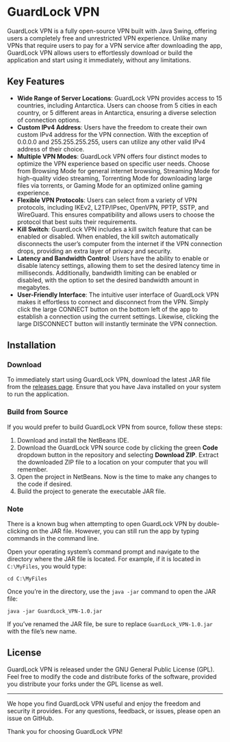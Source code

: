 # GuardLock VPN

GuardLock VPN is a fully open-source VPN built with Java Swing, offering users a completely free and unrestricted VPN experience. Unlike many VPNs that require users to pay for a VPN service after downloading the app, GuardLock VPN allows users to effortlessly download or build the application and start using it immediately, without any limitations.

## Key Features

- **Wide Range of Server Locations**: GuardLock VPN provides access to 15 countries, including Antarctica. Users can choose from 5 cities in each country, or 5 different areas in Antarctica, ensuring a diverse selection of connection options.
- **Custom IPv4 Address**: Users have the freedom to create their own custom IPv4 address for the VPN connection. With the exception of 0.0.0.0 and 255.255.255.255, users can utilize any other valid IPv4 address of their choice.
- **Multiple VPN Modes**: GuardLock VPN offers four distinct modes to optimize the VPN experience based on specific user needs. Choose from Browsing Mode for general internet browsing, Streaming Mode for high-quality video streaming, Torrenting Mode for downloading large files via torrents, or Gaming Mode for an optimized online gaming experience.
- **Flexible VPN Protocols**: Users can select from a variety of VPN protocols, including IKEv2, L2TP/IPsec, OpenVPN, PPTP, SSTP, and WireGuard. This ensures compatibility and allows users to choose the protocol that best suits their requirements.
- **Kill Switch**: GuardLock VPN includes a kill switch feature that can be enabled or disabled. When enabled, the kill switch automatically disconnects the user’s computer from the internet if the VPN connection drops, providing an extra layer of privacy and security.
- **Latency and Bandwidth Control**: Users have the ability to enable or disable latency settings, allowing them to set the desired latency time in milliseconds. Additionally, bandwidth limiting can be enabled or disabled, with the option to set the desired bandwidth amount in megabytes.
- **User-Friendly Interface**: The intuitive user interface of GuardLock VPN makes it effortless to connect and disconnect from the VPN. Simply click the large CONNECT button on the bottom left of the app to establish a connection using the current settings. Likewise, clicking the large DISCONNECT button will instantly terminate the VPN connection.

## Installation

### Download

To immediately start using GuardLock VPN, download the latest JAR file from the [releases page](https://github.com/BrightSky-OSSDO/GuardLock_VPN/releases/). Ensure that you have Java installed on your system to run the application.

### Build from Source

If you would prefer to build GuardLock VPN from source, follow these steps:

1. Download and install the NetBeans IDE.
2. Download the GuardLock VPN source code by clicking the green **Code** dropdown button in the repository and selecting **Download ZIP**. Extract the downloaded ZIP file to a location on your computer that you will remember.
3. Open the project in NetBeans. Now is the time to make any changes to the code if desired.
4. Build the project to generate the executable JAR file.

### Note

There is a known bug when attempting to open GuardLock VPN by double-clicking on the JAR file. However, you can still run the app by typing commands in the command line.

Open your operating system’s command prompt and navigate to the directory where the JAR file is located. For example, if it is located in `C:\MyFiles`, you would type:

```
cd C:\MyFiles
```

Once you’re in the directory, use the `java -jar` command to open the JAR file:

```
java -jar GuardLock_VPN-1.0.jar
```

If you’ve renamed the JAR file, be sure to replace `GuardLock_VPN-1.0.jar` with the file’s new name.

## License

GuardLock VPN is released under the GNU General Public License (GPL). Feel free to modify the code and distribute forks of the software, provided you distribute your forks under the GPL license as well.

---

We hope you find GuardLock VPN useful and enjoy the freedom and security it provides. For any questions, feedback, or issues, please open an issue on GitHub.

Thank you for choosing GuardLock VPN!
